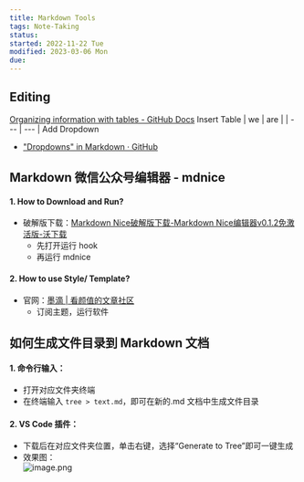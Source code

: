 ```yaml
---
title: Markdown Tools
tags: Note-Taking
status:
started: 2022-11-22 Tue
modified: 2023-03-06 Mon
due:
---
```

## Editing
[Organizing information with tables - GitHub Docs](https://docs.github.com/en/get-started/writing-on-github/working-with-advanced-formatting/organizing-information-with-tables)
Insert Table
| we  | are |
| --- | --- |
Add Dropdown
- ["Dropdowns" in Markdown · GitHub](https://gist.github.com/citrusui/07978f14b11adada364ff901e27c7f61)
## Markdown 微信公众号编辑器 - mdnice
#### 1. How to Download and Run?
- 破解版下载：[Markdown Nice破解版下载-Markdown Nice编辑器v0.1.2免激活版-沃下载](http://www.wodown.com/soft/30111.html)
	- 先打开运行 hook
	- 再运行 mdnice
#### 2. How to use Style/ Template?
- 官网：[墨滴 | 看颜值的文章社区](https://mdnice.com/)
	- 订阅主题，运行软件

## 如何生成文件目录到 Markdown 文档
#### 1. 命令行输入：
- 打开对应文件夹终端
- 在终端输入 `tree > text.md`，即可在新的.md 文档中生成文件目录
#### 2. VS Code 插件：
- 下载后在对应文件夹位置，单击右键，选择“Generate to Tree”即可一键生成
- 效果图：  
![image.png](https://cdn.nlark.com/yuque/0/2022/png/29677165/1667800959538-beae4b5c-19a1-4bf5-acd6-db5209c33e67.png#clientId=ub76a8022-4bb2-4&crop=0&crop=0&crop=1&crop=1&from=paste&height=172&id=uc21c60f9&margin=%5Bobject%20Object%5D&name=image.png&originHeight=344&originWidth=1334&originalType=binary&ratio=1&rotation=0&showTitle=false&size=30279&status=done&style=none&taskId=u1a101bc3-d044-469e-9d9e-de0172418be&title=&width=667)
